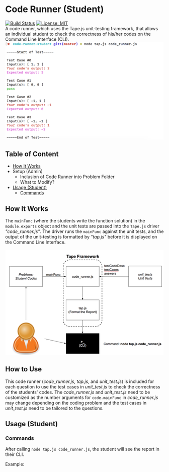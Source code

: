 # Code Runner (Student)
[![Build Status](https://travis-ci.org/The-Last-Mile-JS/code-runner-student.svg?branch=master)](https://travis-ci.org/The-Last-Mile-JS/code-runner-student) [![License: MIT](https://img.shields.io/badge/License-MIT-yellow.svg)](https://opensource.org/licenses/MIT)<br>
A code runner, which uses the Tape.js unit-testing framework, that allows an individual student to check the correctness of his/her codes on the Command Line Interface (CLI). <br>
![System](https://github.com/The-Last-Mile-JS/code-runner-student/blob/master/Output.png)

## Table of Content
- [How It Works](#mechanism)
- Setup (Admin)
    - Inclusion of Code Runner into Problem Folder
    - What to Modify?
- [Usage (Student)](#usage)
    - [Commands](#commands)
    
<a name="mechanism"></a>
## How It Works 
The `mainFunc` (where the students write the function solution) in the `module.exports` object and the unit tests are passed into the `Tape.js` driver *"code_runner.js"*. The driver runs the `mainFunc` against the unit tests, and the output of the unit-testing is formatted by *"tap.js"* before it is displayed on the Command Line Interface.<br><br>
![System](https://github.com/The-Last-Mile-JS/code-runner-student/blob/master/overall_view.png)

## How to Use
This code runner (*code_runner.js*, *tap.js*, and *unit_test.js*) is included for each question to use the test cases in *unit_test.js* to check the correctness of the students' codes. The *code_runner.js* and *unit_test.js* need to be customized as the number arguments for `code.mainFunc` in *code_runner.js* may change depending on the coding problem and the test cases in *unit_test.js* need to be tailored to the questions.

## Usage (Student) <a name="usage"></a>

### Commands <a name="commands"></a>

After calling `node tap.js code_runner.js`, the student will see the report in their CLI.

Example:
